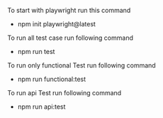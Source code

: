 To start with playwright run this command
- npm init playwright@latest

To run all test case run following command
- npm run test

To run only functional Test run following command
- npm run functional:test

To run api Test run following command
- npm run api:test